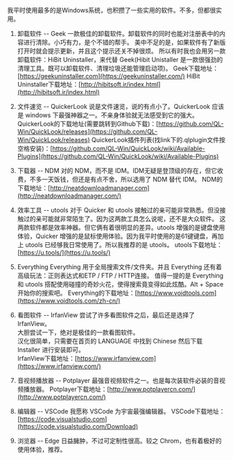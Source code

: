 我平时使用最多的是Windows系统，也积攒了一些实用的软件。不多，但都很实用。
1. 卸载软件 -- Geek
一款极佳的卸载软件。卸载软件的同时也能对注册表中的内容进行清除。小巧有力，是个不错的帮手。
美中不足的是，如果软件有了新版打开时就会提示更新，并且这个提示还关不掉很烦。
所以有时我也会用另一款卸载软件：HiBit Uninstaller，来代替 Geek(Hibit Unistaller 是一款很强劲的清理工具。既可以卸载软件、清理垃圾还能管理启动项)。
Geek下载地址： [https://geekuninstaller.com](https://geekuninstaller.com/)
HiBit Uninstaller下载地址：[http://hibitsoft.ir/index.html](http://hibitsoft.ir/index.html)

1. 文件速览 -- QuickerLook
说是文件速览，说的有点小了。QuickerLook 应该是 windows 下最强神器之一。不亲身体验就无法感受到它的强大。     
QuickerLook的下载地址(需要跳转到Github下载)：[https://github.com/QL-Win/QuickLook/releases](https://github.com/QL-Win/QuickLook/releases)
QuickerLook插件列表(找link下的.qlplugin文件按空格安装)：[https://github.com/QL-Win/QuickLook/wiki/Available-Plugins](https://github.com/QL-Win/QuickLook/wiki/Available-Plugins)

1. 下载器 -- NDM
  对的 NDM，而不是 IDM。IDM无疑是登顶级的存在，但它收费，不多一天饭钱，但还是有点不舍，所以选用了 NDM 替代 IDM。
NDM的下载地址：[http://neatdownloadmanager.com](http://neatdownloadmanager.com/)

1. 效率工具 -- utools
对于 Quicker 和 utools 接触过的亲可能非常熟悉。但没接触过的亲可能就非常陌生了。因为这两款工具怎么说呢，还不是大众软件。
这两款软件都是效率神器。但它俩有着很明显的差异。utools 增强的是键盘使用体验，Quicker 增强的是鼠标使用体验。因为我平时使用的是61键键盘，再加上 utools 已经够我日常使用了。所以我推荐的是 utools。
utools下载地址：[https://u.tools/](https://u.tools/)

1. Everything
Everything 用于全局搜索文件/文件夹。并且 Everything 还有着高级玩法：正则表达式和ETP / FTP /  HTTP连接。
值得一提的是 Everything 和 utools 搭配使用碰撞的奇妙火花，使得搜索竟变得如此炫酷。Alt + Space 开始你的搜索吧。
Everything的下载地址：[https://www.voidtools.com](https://www.voidtools.com/zh-cn/)

1. 看图软件 -- IrfanView
尝试了许多看图软件之后，最后还是选择了IrfanView。         
大胆尝试一下，绝对是极佳的一款看图软件。     
汉化很简单，只需要在首页的 LANGUAGE 中找到 Chinese 然后下载 Installer 进行安装即可。          
IrfanView下载地址：[https://www.irfanview.com](https://www.irfanview.com/)

1. 音视频播放器 -- Potplayer
最强音视频软件之一。也是每次装软件必装的音视频播放器。
Potplayer下载地址：[http://www.potplayercn.com/](http://www.potplayercn.com/)      

1. 编辑器 -- VSCode
我愿称 VSCode 为宇宙最强编辑器。
VSCode下载地址：[https://code.visualstudio.com](https://code.visualstudio.com/Download)

1. 浏览器 -- Edge
日益臃肿，不过可定制性很高。较之 Chrom，也有着极好的使用体验，推荐。
